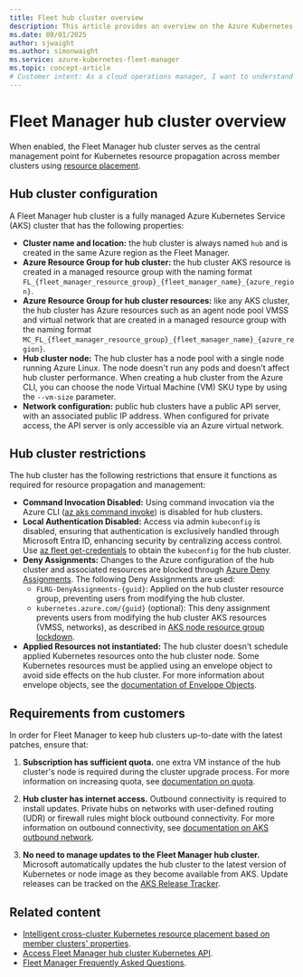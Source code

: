 ```yaml
---
title: Fleet hub cluster overview
description: This article provides an overview on the Azure Kubernetes Fleet Manager hub cluster.
ms.date: 08/01/2025
author: sjwaight
ms.author: simonwaight
ms.service: azure-kubernetes-fleet-manager
ms.topic: concept-article
# Customer intent: As a cloud operations manager, I want to understand how the Azure Kubernetes Fleet Manager manages hub cluster works, so that I can identify Azure resources associated with it and what I can and can't manage.
---
```


# Fleet Manager hub cluster overview

When enabled, the Fleet Manager hub cluster serves as the central management point for Kubernetes resource propagation across member clusters using [resource placement](./concepts-resource-propagation.md).

## Hub cluster configuration

A Fleet Manager hub cluster is a fully managed Azure Kubernetes Service (AKS) cluster that has the following properties:

- **Cluster name and location:** the hub cluster is always named `hub` and is created in the same Azure region as the Fleet Manager.
- **Azure Resource Group for hub cluster:** the hub cluster AKS resource is created in a managed resource group with the naming format `FL_{fleet_manager_resource_group}_{fleet_manager_name}_{azure_region}`.
- **Azure Resource Group for hub cluster resources:** like any AKS cluster, the hub cluster has Azure resources such as an agent node pool VMSS and virtual network that are created in a managed resource group with the naming format `MC_FL_{fleet_manager_resource_group}_{fleet_manager_name}_{azure_region}`.
- **Hub cluster node:** The hub cluster has a node pool with a single node running Azure Linux. The node doesn't run any pods and doesn't affect hub cluster performance. When creating a hub cluster from the Azure CLI, you can choose the node Virtual Machine (VM) SKU type by using the `--vm-size` parameter. 
- **Network configuration:** public hub clusters have a public API server, with an associated public IP address. When configured for private access, the API server is only accessible via an Azure virtual network.

## Hub cluster restrictions

The hub cluster has the following restrictions that ensure it functions as required for resource propagation and management:

- **Command Invocation Disabled:** Using command invocation via the Azure CLI ([az aks command invoke][aks-access-private-cluster]) is disabled for hub clusters.
- **Local Authentication Disabled:** Access via admin `kubeconfig` is disabled, ensuring that authentication is exclusively handled through Microsoft Entra ID, enhancing security by centralizing access control. Use [az fleet get-credentials][fleet-get-credentials] to obtain the `kubeconfig` for the hub cluster.
- **Deny Assignments:** Changes to the Azure configuration of the hub cluster and associated resources are blocked through [Azure Deny Assignments][azure-deny-assignments]. The following Deny Assignments are used:
  - `FLRG-DenyAssignments-{guid}`: Applied on the hub cluster resource group, preventing users from modifying the hub cluster.
  - `kubernetes.azure.com/{guid}` (optional): This deny assignment prevents users from modifying the hub cluster AKS resources (VMSS, networks), as described in [AKS node resource group lockdown][aks-nrg-lockdown].
- **Applied Resources not instantiated:** The hub cluster doesn't schedule applied Kubernetes resources onto the hub cluster node. Some Kubernetes resources must be applied using an envelope object to avoid side effects on the hub cluster. For more information about envelope objects, see the [documentation of Envelope Objects](./quickstart-envelope-reserved-resources.md).

## Requirements from customers

In order for Fleet Manager to keep hub clusters up-to-date with the latest patches, ensure that:

1. **Subscription has sufficient quota.** one extra VM instance of the hub cluster's node is required during the cluster upgrade process. For more information on increasing quota, see [documentation on quota][quotas-regional-quota-requests].

1. **Hub cluster has internet access.** Outbound connectivity is required to install updates. Private hubs on networks with user-defined routing (UDR) or firewall rules might block outbound connectivity. For more information on outbound connectivity, see [documentation on AKS outbound network][aks-outbound-rules-control-egress].

1. **No need to manage updates to the Fleet Manager hub cluster.** Microsoft automatically updates the hub cluster to the latest version of Kubernetes or node image as they become available from AKS. Update releases can be tracked on the [AKS Release Tracker][aks-release-status].

## Related content

* [Intelligent cross-cluster Kubernetes resource placement based on member clusters' properties](./intelligent-resource-placement.md).
* [Access Fleet Manager hub cluster Kubernetes API](./access-fleet-hub-cluster-kubernetes-api.md).
* [Fleet Manager Frequently Asked Questions](./faq.md).

<!-- LINKS -->
[aks-nrg-lockdown]: /azure/aks/node-resource-group-lockdown
[aks-outbound-rules-control-egress]: /azure/aks/outbound-rules-control-egress
[aks-access-private-cluster]: /azure/aks/access-private-cluster
[fleet-get-credentials]: /cli/azure/fleet#az-fleet-get-credentials
[quotas-regional-quota-requests]: /azure/quotas/regional-quota-requests
[azure-deny-assignments]: /azure/role-based-access-control/deny-assignments

<!-- LINKS - external -->
[aks-release-status]: https://releases.aks.azure.com